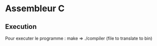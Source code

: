 # Assembleur C 

## Execution 

Pour executer le programme : make => ./compiler (file to translate to bin)

